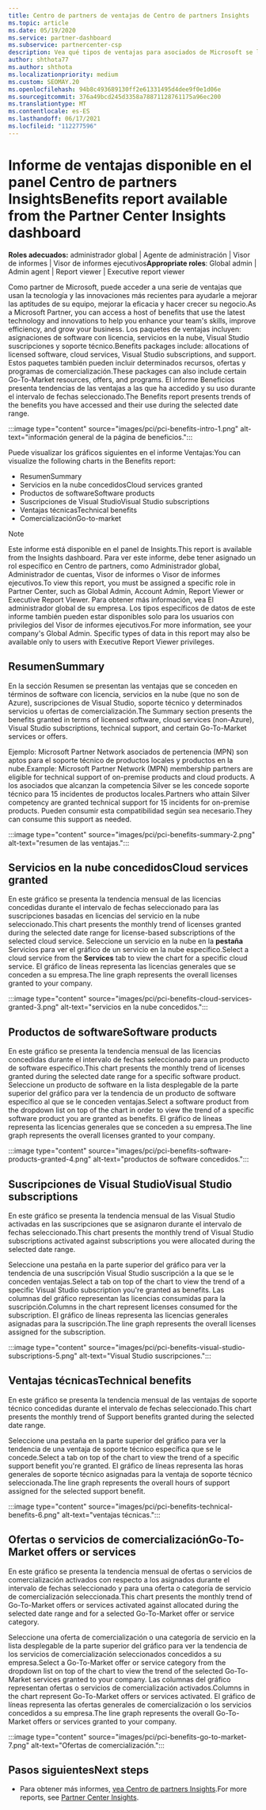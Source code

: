 ```yaml
---
title: Centro de partners de ventajas de Centro de partners Insights
ms.topic: article
ms.date: 05/19/2020
ms.service: partner-dashboard
ms.subservice: partnercenter-csp
description: Vea qué tipos de ventajas para asociados de Microsoft se le han concedido para ayudar a hacer crecer su negocio, mejorar la eficacia y mejorar las aptitudes de su equipo.
author: shthota77
ms.author: shthota
ms.localizationpriority: medium
ms.custom: SEOMAY.20
ms.openlocfilehash: 94b8c493689130ff2e61331495d4dee9f0e1d06e
ms.sourcegitcommit: 376a49bcd245d3358a78871128761175a96ec200
ms.translationtype: MT
ms.contentlocale: es-ES
ms.lasthandoff: 06/17/2021
ms.locfileid: "112277596"
---
```

# <a name="benefits-report-available-from-the-partner-center-insights-dashboard"></a><span data-ttu-id="02887-103">Informe de ventajas disponible en el panel Centro de partners Insights</span><span class="sxs-lookup"><span data-stu-id="02887-103">Benefits report available from the Partner Center Insights dashboard</span></span>

<span data-ttu-id="02887-104">**Roles adecuados:** administrador global | Agente de administración | Visor de informes | Visor de informes ejecutivos</span><span class="sxs-lookup"><span data-stu-id="02887-104">**Appropriate roles**: Global admin | Admin agent | Report viewer | Executive report viewer</span></span>

<span data-ttu-id="02887-105">Como partner de Microsoft, puede acceder a una serie de ventajas que usan la tecnología y las innovaciones más recientes para ayudarle a mejorar las aptitudes de su equipo, mejorar la eficacia y hacer crecer su negocio.</span><span class="sxs-lookup"><span data-stu-id="02887-105">As a Microsoft Partner, you can access a host of benefits that use the latest technology and innovations to help you enhance your team's skills, improve efficiency, and grow your business.</span></span> <span data-ttu-id="02887-106">Los paquetes de ventajas incluyen: asignaciones de software con licencia, servicios en la nube, Visual Studio suscripciones y soporte técnico.</span><span class="sxs-lookup"><span data-stu-id="02887-106">Benefits packages include: allocations of licensed software, cloud services, Visual Studio subscriptions, and support.</span></span> <span data-ttu-id="02887-107">Estos paquetes también pueden incluir determinados recursos, ofertas y programas de comercialización.</span><span class="sxs-lookup"><span data-stu-id="02887-107">These packages can also include certain Go-To-Market resources, offers, and programs.</span></span> <span data-ttu-id="02887-108">El informe Beneficios presenta tendencias de las ventajas a las que ha accedido y su uso durante el intervalo de fechas seleccionado.</span><span class="sxs-lookup"><span data-stu-id="02887-108">The Benefits report presents trends of the benefits you have accessed and their use during the selected date range.</span></span>

:::image type="content" source="images/pci/pci-benefits-intro-1.png" alt-text="información general de la página de beneficios.":::

<span data-ttu-id="02887-110">Puede visualizar los gráficos siguientes en el informe Ventajas:</span><span class="sxs-lookup"><span data-stu-id="02887-110">You can visualize the following charts in the Benefits report:</span></span>

- <span data-ttu-id="02887-111">Resumen</span><span class="sxs-lookup"><span data-stu-id="02887-111">Summary</span></span>
- <span data-ttu-id="02887-112">Servicios en la nube concedidos</span><span class="sxs-lookup"><span data-stu-id="02887-112">Cloud services granted</span></span>
- <span data-ttu-id="02887-113">Productos de software</span><span class="sxs-lookup"><span data-stu-id="02887-113">Software products</span></span>
- <span data-ttu-id="02887-114">Suscripciones de Visual Studio</span><span class="sxs-lookup"><span data-stu-id="02887-114">Visual Studio subscriptions</span></span>
- <span data-ttu-id="02887-115">Ventajas técnicas</span><span class="sxs-lookup"><span data-stu-id="02887-115">Technical benefits</span></span>
- <span data-ttu-id="02887-116">Comercialización</span><span class="sxs-lookup"><span data-stu-id="02887-116">Go-to-market</span></span>

 > [!NOTE]
 > <span data-ttu-id="02887-117">Este informe está disponible en el panel de Insights.</span><span class="sxs-lookup"><span data-stu-id="02887-117">This report is available from the Insights dashboard.</span></span> <span data-ttu-id="02887-118">Para ver este informe, debe tener asignado un rol específico en Centro de partners, como Administrador global, Administrador de cuentas, Visor de informes o Visor de informes ejecutivos.</span><span class="sxs-lookup"><span data-stu-id="02887-118">To view this report, you must be assigned a specific role in Partner Center, such as Global Admin, Account Admin, Report Viewer or Executive Report Viewer.</span></span> <span data-ttu-id="02887-119">Para obtener más información, vea El administrador global de su empresa. Los tipos específicos de datos de este informe también pueden estar disponibles solo para los usuarios con privilegios del Visor de informes ejecutivos.</span><span class="sxs-lookup"><span data-stu-id="02887-119">For more information, see your company's Global Admin. Specific types of data in this report may also be available only to users with Executive Report Viewer privileges.</span></span>

## <a name="summary"></a><span data-ttu-id="02887-120">Resumen</span><span class="sxs-lookup"><span data-stu-id="02887-120">Summary</span></span>

<span data-ttu-id="02887-121">En la sección Resumen se presentan las ventajas que se conceden en términos de software con licencia, servicios en la nube (que no son de Azure), suscripciones de Visual Studio, soporte técnico y determinados servicios u ofertas de comercialización.</span><span class="sxs-lookup"><span data-stu-id="02887-121">The Summary section presents the benefits granted in terms of licensed software, cloud services (non-Azure), Visual Studio subscriptions, technical support, and certain Go-To-Market services or offers.</span></span>

<span data-ttu-id="02887-122">Ejemplo: Microsoft Partner Network asociados de pertenencia (MPN) son aptos para el soporte técnico de productos locales y productos en la nube.</span><span class="sxs-lookup"><span data-stu-id="02887-122">Example: Microsoft Partner Network (MPN) membership partners are eligible for technical support of on-premise products and cloud products.</span></span> <span data-ttu-id="02887-123">A los asociados que alcanzan la competencia Silver se les concede soporte técnico para 15 incidentes de productos locales.</span><span class="sxs-lookup"><span data-stu-id="02887-123">Partners who attain Silver competency are granted technical support for 15 incidents for on-premise products.</span></span> <span data-ttu-id="02887-124">Pueden consumir esta compatibilidad según sea necesario.</span><span class="sxs-lookup"><span data-stu-id="02887-124">They can consume this support as needed.</span></span> 

:::image type="content" source="images/pci/pci-benefits-summary-2.png" alt-text="resumen de las ventajas.":::

## <a name="cloud-services-granted"></a><span data-ttu-id="02887-126">Servicios en la nube concedidos</span><span class="sxs-lookup"><span data-stu-id="02887-126">Cloud services granted</span></span>

<span data-ttu-id="02887-127">En este gráfico se presenta la tendencia mensual de las licencias concedidas durante el intervalo de fechas seleccionado para las suscripciones basadas en licencias del servicio en la nube seleccionado.</span><span class="sxs-lookup"><span data-stu-id="02887-127">This chart presents the monthly trend of licenses granted during the selected date range for license-based subscriptions of the selected cloud service.</span></span>
<span data-ttu-id="02887-128">Seleccione un servicio en la nube en la **pestaña** Servicios para ver el gráfico de un servicio en la nube específico.</span><span class="sxs-lookup"><span data-stu-id="02887-128">Select a cloud service from the **Services** tab to view the chart for a specific cloud service.</span></span> <span data-ttu-id="02887-129">El gráfico de líneas representa las licencias generales que se conceden a su empresa.</span><span class="sxs-lookup"><span data-stu-id="02887-129">The line graph represents the overall licenses granted to your company.</span></span>

:::image type="content" source="images/pci/pci-benefits-cloud-services-granted-3.png" alt-text="servicios en la nube concedidos.":::

## <a name="software-products"></a><span data-ttu-id="02887-131">Productos de software</span><span class="sxs-lookup"><span data-stu-id="02887-131">Software products</span></span>

<span data-ttu-id="02887-132">En este gráfico se presenta la tendencia mensual de las licencias concedidas durante el intervalo de fechas seleccionado para un producto de software específico.</span><span class="sxs-lookup"><span data-stu-id="02887-132">This chart presents the monthly trend of licenses granted during the selected date range for a specific software product.</span></span> <span data-ttu-id="02887-133">Seleccione un producto de software en la lista desplegable de la parte superior del gráfico para ver la tendencia de un producto de software específico al que se le conceden ventajas.</span><span class="sxs-lookup"><span data-stu-id="02887-133">Select a software product from the dropdown list on top of the chart in order to view the trend of a specific software product you are granted as benefits.</span></span> <span data-ttu-id="02887-134">El gráfico de líneas representa las licencias generales que se conceden a su empresa.</span><span class="sxs-lookup"><span data-stu-id="02887-134">The line graph represents the overall licenses granted to your company.</span></span>

:::image type="content" source="images/pci/pci-benefits-software-products-granted-4.png" alt-text="productos de software concedidos.":::

## <a name="visual-studio-subscriptions"></a><span data-ttu-id="02887-136">Suscripciones de Visual Studio</span><span class="sxs-lookup"><span data-stu-id="02887-136">Visual Studio subscriptions</span></span>

<span data-ttu-id="02887-137">En este gráfico se presenta la tendencia mensual de las Visual Studio activadas en las suscripciones que se asignaron durante el intervalo de fechas seleccionado.</span><span class="sxs-lookup"><span data-stu-id="02887-137">This chart presents the monthly trend of Visual Studio subscriptions activated against subscriptions you were allocated during the selected date range.</span></span>

<span data-ttu-id="02887-138">Seleccione una pestaña en la parte superior del gráfico para ver la tendencia de una suscripción Visual Studio suscripción a la que se le conceden ventajas.</span><span class="sxs-lookup"><span data-stu-id="02887-138">Select a tab on top of the chart to view the trend of a specific Visual Studio subscription you're granted as benefits.</span></span> <span data-ttu-id="02887-139">Las columnas del gráfico representan las licencias consumidas para la suscripción.</span><span class="sxs-lookup"><span data-stu-id="02887-139">Columns in the chart represent licenses consumed for the subscription.</span></span> <span data-ttu-id="02887-140">El gráfico de líneas representa las licencias generales asignadas para la suscripción.</span><span class="sxs-lookup"><span data-stu-id="02887-140">The line graph represents the overall licenses assigned for the subscription.</span></span>

:::image type="content" source="images/pci/pci-benefits-visual-studio-subscriptions-5.png" alt-text="Visual Studio suscripciones.":::

## <a name="technical-benefits"></a><span data-ttu-id="02887-142">Ventajas técnicas</span><span class="sxs-lookup"><span data-stu-id="02887-142">Technical benefits</span></span>

<span data-ttu-id="02887-143">En este gráfico se presenta la tendencia mensual de las ventajas de soporte técnico concedidas durante el intervalo de fechas seleccionado.</span><span class="sxs-lookup"><span data-stu-id="02887-143">This chart presents the monthly trend of Support benefits granted during the selected date range.</span></span>

<span data-ttu-id="02887-144">Seleccione una pestaña en la parte superior del gráfico para ver la tendencia de una ventaja de soporte técnico específica que se le concede.</span><span class="sxs-lookup"><span data-stu-id="02887-144">Select a tab on top of the chart to view the trend of a specific support benefit you're granted.</span></span> <span data-ttu-id="02887-145">El gráfico de líneas representa las horas generales de soporte técnico asignadas para la ventaja de soporte técnico seleccionada.</span><span class="sxs-lookup"><span data-stu-id="02887-145">The line graph represents the overall hours of support assigned for the selected support benefit.</span></span>

:::image type="content" source="images/pci/pci-benefits-technical-benefits-6.png" alt-text="ventajas técnicas.":::

## <a name="go-to-market-offers-or-services"></a><span data-ttu-id="02887-147">Ofertas o servicios de comercialización</span><span class="sxs-lookup"><span data-stu-id="02887-147">Go-To-Market offers or services</span></span>

<span data-ttu-id="02887-148">En este gráfico se presenta la tendencia mensual de ofertas o servicios de comercialización activados con respecto a los asignados durante el intervalo de fechas seleccionado y para una oferta o categoría de servicio de comercialización seleccionada.</span><span class="sxs-lookup"><span data-stu-id="02887-148">This chart presents the monthly trend of Go-To-Market offers or services activated against allocated during the selected date range and for a selected Go-To-Market offer or service category.</span></span>

<span data-ttu-id="02887-149">Seleccione una oferta de comercialización o una categoría de servicio en la lista desplegable de la parte superior del gráfico para ver la tendencia de los servicios de comercialización seleccionados concedidos a su empresa.</span><span class="sxs-lookup"><span data-stu-id="02887-149">Select a Go-To-Market offer or service category from the dropdown list on top of the chart to view the trend of the selected Go-To-Market services granted to your company.</span></span> <span data-ttu-id="02887-150">Las columnas del gráfico representan ofertas o servicios de comercialización activados.</span><span class="sxs-lookup"><span data-stu-id="02887-150">Columns in the chart represent Go-To-Market offers or services activated.</span></span> <span data-ttu-id="02887-151">El gráfico de líneas representa las ofertas generales de comercialización o los servicios concedidos a su empresa.</span><span class="sxs-lookup"><span data-stu-id="02887-151">The line graph represents the overall Go-To-Market offers or services granted to your company.</span></span>

:::image type="content" source="images/pci/pci-benefits-go-to-market-7.png" alt-text="Ofertas de comercialización.":::

## <a name="next-steps"></a><span data-ttu-id="02887-153">Pasos siguientes</span><span class="sxs-lookup"><span data-stu-id="02887-153">Next steps</span></span>

- <span data-ttu-id="02887-154">Para obtener más informes, [vea Centro de partners Insights](partner-center-insights.md).</span><span class="sxs-lookup"><span data-stu-id="02887-154">For more reports, see [Partner Center Insights](partner-center-insights.md).</span></span>
